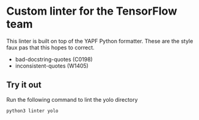 # Custom linter for the TensorFlow team

This linter is built on top of the YAPF Python formatter. These are the style faux pas that this hopes to correct.

- bad-docstring-quotes (C0198)
- inconsistent-quotes (W1405)

## Try it out
Run the following command to lint the yolo directory
```
python3 linter yolo
```
